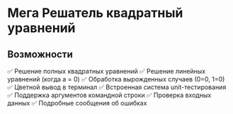 # Мега Решатель квадратный уравнений

## Возможности
✅ Решение полных квадратных уравнений
✅ Решение линейных уравнений (когда a = 0)
✅ Обработка вырожденных случаев (0=0, 1=0)
✅ Цветной вывод в терминал
✅ Встроенная система unit-тестирования
✅ Поддержка аргументов командной строки
✅ Проверка входных данных
✅ Подробные сообщения об ошибках


